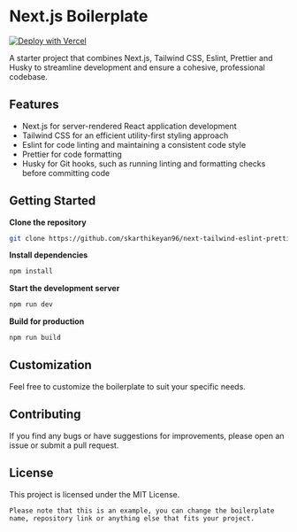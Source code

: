 # **Next.js Boilerplate**

[![Deploy with Vercel](https://vercel.com/button)](https://vercel.com/new/clone?repository-url=https%3A%2F%2Fgithub.com%2Fskarthikeyan96%2Fnext-tailwind-eslint-boilerplate)

A starter project that combines Next.js, Tailwind CSS, Eslint, Prettier and Husky to streamline development and ensure a cohesive, professional codebase.

## **Features**

- Next.js for server-rendered React application development
- Tailwind CSS for an efficient utility-first styling approach
- Eslint for code linting and maintaining a consistent code style
- Prettier for code formatting
- Husky for Git hooks, such as running linting and formatting checks before committing code

## **Getting Started**

**Clone the repository**

```bash
git clone https://github.com/skarthikeyan96/next-tailwind-eslint-prettier-husky-boilerplate.git
```

**Install dependencies**

```bash
npm install
```

**Start the development server**

```bash
npm run dev
```

**Build for production**

```bash
npm run build
```

## **Customization**

Feel free to customize the boilerplate to suit your specific needs.

## **Contributing**

If you find any bugs or have suggestions for improvements, please open an issue or submit a pull request.

## **License**

This project is licensed under the MIT License.

```
Please note that this is an example, you can change the boilerplate name, repository link or anything else that fits your project.
```
